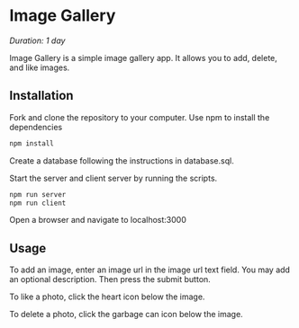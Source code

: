 # Image Gallery

*Duration: 1 day*

Image Gallery is a simple image gallery app. It allows you to add, delete, and like images.

## Installation

Fork and clone the repository to your computer. Use npm to install the dependencies
```bash
npm install
```
Create a database following the instructions in database.sql.

Start the server and client server by running the scripts.
```bash
npm run server
npm run client
``` 
Open a browser and navigate to localhost:3000

## Usage

To add an image, enter an image url in the image url text field. You may add an optional description. Then press the submit button.

To like a photo, click the heart icon below the image.

To delete a photo, click the garbage can icon below the image.
